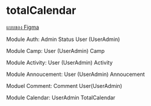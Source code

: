 # totalCalendar

[แบบของ Figma](https://www.figma.com/proto/LZZ0aWMQzQYeEJ8KXoDMJM/Total-Calendar?node-id=8-5&starting-point-node-id=8%3A5&mode=design&t=gKpCuGOkKF1XGDz8-1)

Module Auth:
    Admin
    Status
    User (UserAdmin)

Module Camp:
    User (UserAdmin)
    Camp

Module Activity:
    User (UserAdmin)
    Activity

Module Annoucement:
    User (UserAdmin)
    Annoucement

Moduel Comment:
    Comment
    User(UserAdmin)
    
Module Calendar:
    UserAdmin
    TotalCalendar